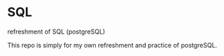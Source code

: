 # SQL
refreshment of SQL (postgreSQL)

This repo is simply for my own refreshment and practice of postgreSQL.
